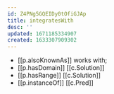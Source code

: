 ```yaml
---
id: Z4PNg5GQEIDy0tOfiGJAp
title: integratesWith
desc: ''
updated: 1671185334907
created: 1633307909302
---
```




- [[p.alsoKnownAs]] works with;
- [[p.hasDomain]] [[c.Solution]]
- [[p.hasRange]] [[c.Solution]]
- [[p.instanceOf]] [[c.Pred]] 

